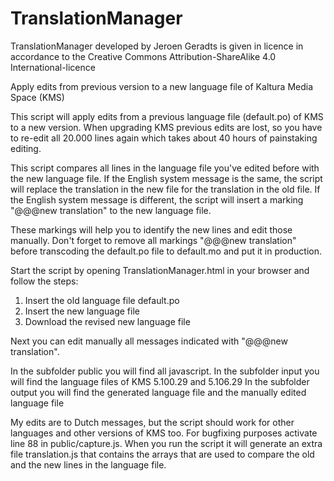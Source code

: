 # TranslationManager
TranslationManager developed by Jeroen Geradts is given in licence in accordance to the Creative Commons Attribution-ShareAlike 4.0 International-licence

Apply edits from previous version to a new language file of Kaltura Media Space (KMS)

This script will apply edits from a previous language file (default.po) of KMS to a new version.
When upgrading KMS previous edits are lost, so you have to re-edit all 20.000 lines again which takes about 40 hours of painstaking editing.

This script compares all lines in the language file you've edited before with the new language file.
If the English system message is the same, the script will replace the translation in the new file for the translation in the old file.
If the English system message is different, the script will insert a marking "@@@new translation" to the new language file.

These markings will help you to identify the new lines and edit those manually.
Don't forget to remove all markings "@@@new translation" before transcoding the default.po file to default.mo and put it in production.

Start the script by opening TranslationManager.html in your browser and follow the steps:
1. Insert the old language file default.po
2. Insert the new language file
3. Download the revised new language file

Next you can edit manually all messages indicated with "@@@new translation".

In the subfolder public you will find all javascript.
In the subfolder input you will find the language files of KMS 5.100.29 and 5.106.29
In the subfolder output you will find the generated language file and the manually edited language file

My edits are to Dutch messages, but the script should work for other languages and other versions of KMS too.
For bugfixing purposes activate line 88 in public/capture.js.
When you run the script it will generate an extra file translation.js that contains the arrays that are used to compare the old and the new lines in the language file.
